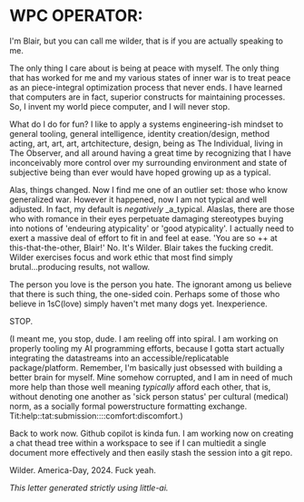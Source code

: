 # WPC OPERATOR:

I'm Blair, but you can call me wilder, that is if you are actually speaking to me.

The only thing I care about is being at peace with myself. The only thing that has worked for me and my various states of inner war is to treat peace as an piece-integral optimization process that never ends. I have learned that computers are in fact, superior constructs for maintaining processes. So, I invent my world piece computer, and I will never stop.

What do I do for fun? I like to apply a systems engineering-ish mindset to general tooling, general intelligence, identity creation/design, method acting, art, art, art, artchitecture, design, being as The Individual, living in The Observer, and all around having a great time by recognizing that I have inconceivably more control over my surrounding environment and state of subjective being than ever would have hoped growing up as a typical.

Alas, things changed. Now I find me one of an outlier set: those who know generalized war. However it happened, now I am not typical and well adjusted. In fact, my default is _negatively_ _a_typical. Alaslas, there are those who with romance in their eyes perpetuate damaging stereotypes buying into notions of 'endeuring atypicality' or 'good atypicality'. I actually need to exert a massive deal of effort to fit in and feel at ease. 'You are so ++ at this-that-the-other, Blair!' No. It's Wilder. Blair takes the fucking credit. Wilder exercises focus and work ethic that most find simply brutal...producing results, not wallow.

The person you love is the person you hate. The ignorant among us believe that there is such thing, the one-sided coin. Perhaps some of those who believe in 1sC(love) simply haven't met many dogs yet. Inexperience.

STOP.

(I meant me, you stop, dude. I am reeling off into spiral. I am working on properly tooling my AI programming efforts, because I gotta start actually integrating the datastreams into an accessible/replicatable package/platform. Remember, I'm basically just obsessed with building a better brain for myself. Mine somehow corrupted, and I am in need of much more help than those well meaning _typically_ afford each other, that is, without denoting one another as 'sick person status' per cultural (medical) norm, as a socially formal powerstructure formatting exchange. Tit:help::tat:submission::::comfort:discomfort.)

Back to work now. Github copilot is kinda fun. I am working now on creating a chat thead tree within a workspace to see if I can multiedit a single document more effectively and then easily stash the session into a git repo.

Wilder.
America-Day, 2024. Fuck yeah.

_This letter generated strictly using little-ai._
